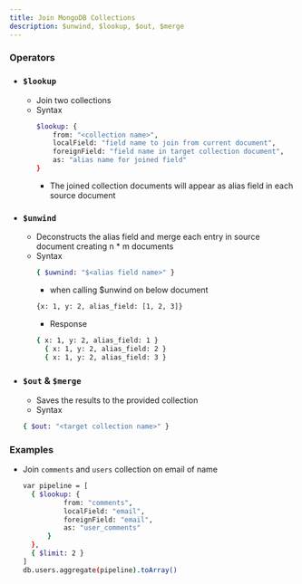 ```yaml
---
title: Join MongoDB Collections
description: $unwind, $lookup, $out, $merge
---
```


### Operators
- ### `$lookup`
  - Join two collections 
  - Syntax
  	```bash
    $lookup: {
        from: "<collection name>",
        localField: "field name to join from current document",
        foreignField: "field name in target collection document",
        as: "alias name for joined field"
    }
  	```
    - The joined collection documents will appear as alias field in each source document

- ### `$unwind`
  - Deconstructs the alias field and merge each entry in source document creating n * m documents
  - Syntax
    ```bash
    { $uwnind: "$<alias field name>" }
    ```
    - when calling $unwind on below document  
    ```bash
    {x: 1, y: 2, alias_field: [1, 2, 3]}
    ```
      - Response
      ```bash
      { x: 1, y: 2, alias_field: 1 }
        { x: 1, y: 2, alias_field: 2 }
        { x: 1, y: 2, alias_field: 3 }     
      ```
- ### `$out` & `$merge`
  - Saves the results to the provided collection
  - Syntax
  ```bash
  { $out: "<target collection name>" }
  ```

### Examples
- Join `comments` and `users` collection on email of name
	```bash
  var pipeline = [
      { $lookup: { 
              from: "comments",
              localField: "email",
              foreignField: "email",
              as: "user_comments"
          } 
      },
      { $limit: 2 }
  ]
  db.users.aggregate(pipeline).toArray()
	```
